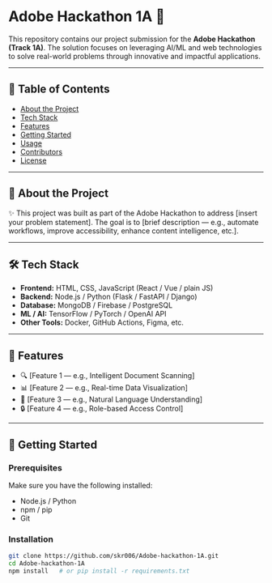 # Adobe Hackathon 1A 🚀

This repository contains our project submission for the **Adobe Hackathon (Track 1A)**. The solution focuses on leveraging AI/ML and web technologies to solve real-world problems through innovative and impactful applications.

---

## 📌 Table of Contents

- [About the Project](#about-the-project)
- [Tech Stack](#tech-stack)
- [Features](#features)
- [Getting Started](#getting-started)
- [Usage](#usage)
- [Contributors](#contributors)
- [License](#license)

---

## 📖 About the Project

✨ This project was built as part of the Adobe Hackathon to address [insert your problem statement]. The goal is to [brief description — e.g., automate workflows, improve accessibility, enhance content intelligence, etc.].

---

## 🛠️ Tech Stack

- **Frontend:** HTML, CSS, JavaScript (React / Vue / plain JS)
- **Backend:** Node.js / Python (Flask / FastAPI / Django)
- **Database:** MongoDB / Firebase / PostgreSQL
- **ML / AI:** TensorFlow / PyTorch / OpenAI API
- **Other Tools:** Docker, GitHub Actions, Figma, etc.

---

## 🌟 Features

- 🔍 [Feature 1 — e.g., Intelligent Document Scanning]
- 📊 [Feature 2 — e.g., Real-time Data Visualization]
- 🧠 [Feature 3 — e.g., Natural Language Understanding]
- 🔒 [Feature 4 — e.g., Role-based Access Control]

---

## 🧪 Getting Started

### Prerequisites

Make sure you have the following installed:

- Node.js / Python
- npm / pip
- Git

### Installation

```bash
git clone https://github.com/skr006/Adobe-hackathon-1A.git
cd Adobe-hackathon-1A
npm install   # or pip install -r requirements.txt
